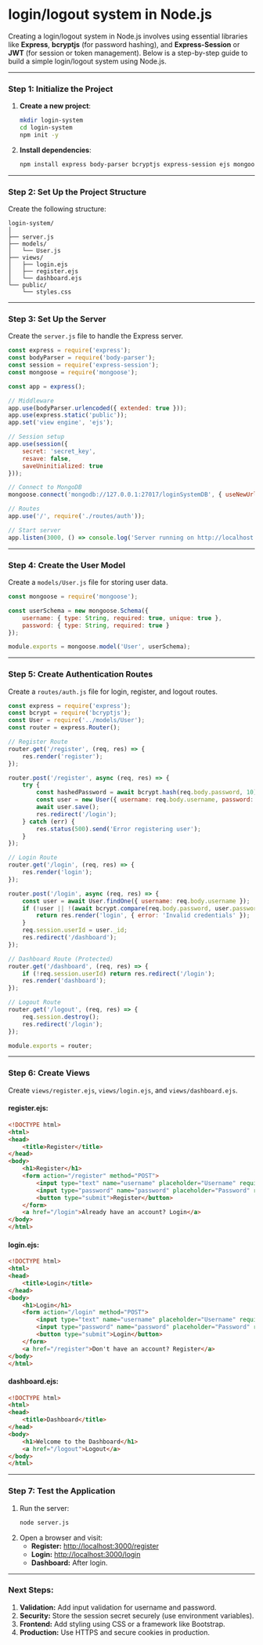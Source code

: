 # login/logout system in Node.js

Creating a login/logout system in Node.js involves using essential libraries like **Express**, **bcryptjs** (for password hashing), and **Express-Session** or **JWT** (for session or token management). Below is a step-by-step guide to build a simple login/logout system using Node.js.

---

### Step 1: Initialize the Project
1. **Create a new project**:
   ```bash
   mkdir login-system
   cd login-system
   npm init -y
   ```
2. **Install dependencies**:
   ```bash
   npm install express body-parser bcryptjs express-session ejs mongoose
   ```

---

### Step 2: Set Up the Project Structure
Create the following structure:
```
login-system/
│
├── server.js
├── models/
│   └── User.js
├── views/
│   ├── login.ejs
│   ├── register.ejs
│   └── dashboard.ejs
└── public/
    └── styles.css
```

---

### Step 3: Set Up the Server
Create the `server.js` file to handle the Express server.

```javascript
const express = require('express');
const bodyParser = require('body-parser');
const session = require('express-session');
const mongoose = require('mongoose');

const app = express();

// Middleware
app.use(bodyParser.urlencoded({ extended: true }));
app.use(express.static('public'));
app.set('view engine', 'ejs');

// Session setup
app.use(session({
    secret: 'secret_key',
    resave: false,
    saveUninitialized: true
}));

// Connect to MongoDB
mongoose.connect('mongodb://127.0.0.1:27017/loginSystemDB', { useNewUrlParser: true, useUnifiedTopology: true });

// Routes
app.use('/', require('./routes/auth'));

// Start server
app.listen(3000, () => console.log('Server running on http://localhost:3000'));
```

---

### Step 4: Create the User Model
Create a `models/User.js` file for storing user data.

```javascript
const mongoose = require('mongoose');

const userSchema = new mongoose.Schema({
    username: { type: String, required: true, unique: true },
    password: { type: String, required: true }
});

module.exports = mongoose.model('User', userSchema);
```

---

### Step 5: Create Authentication Routes
Create a `routes/auth.js` file for login, register, and logout routes.

```javascript
const express = require('express');
const bcrypt = require('bcryptjs');
const User = require('../models/User');
const router = express.Router();

// Register Route
router.get('/register', (req, res) => {
    res.render('register');
});

router.post('/register', async (req, res) => {
    try {
        const hashedPassword = await bcrypt.hash(req.body.password, 10);
        const user = new User({ username: req.body.username, password: hashedPassword });
        await user.save();
        res.redirect('/login');
    } catch (err) {
        res.status(500).send('Error registering user');
    }
});

// Login Route
router.get('/login', (req, res) => {
    res.render('login');
});

router.post('/login', async (req, res) => {
    const user = await User.findOne({ username: req.body.username });
    if (!user || !(await bcrypt.compare(req.body.password, user.password))) {
        return res.render('login', { error: 'Invalid credentials' });
    }
    req.session.userId = user._id;
    res.redirect('/dashboard');
});

// Dashboard Route (Protected)
router.get('/dashboard', (req, res) => {
    if (!req.session.userId) return res.redirect('/login');
    res.render('dashboard');
});

// Logout Route
router.get('/logout', (req, res) => {
    req.session.destroy();
    res.redirect('/login');
});

module.exports = router;
```

---

### Step 6: Create Views
Create `views/register.ejs`, `views/login.ejs`, and `views/dashboard.ejs`.

#### register.ejs:
```html
<!DOCTYPE html>
<html>
<head>
    <title>Register</title>
</head>
<body>
    <h1>Register</h1>
    <form action="/register" method="POST">
        <input type="text" name="username" placeholder="Username" required>
        <input type="password" name="password" placeholder="Password" required>
        <button type="submit">Register</button>
    </form>
    <a href="/login">Already have an account? Login</a>
</body>
</html>
```

#### login.ejs:
```html
<!DOCTYPE html>
<html>
<head>
    <title>Login</title>
</head>
<body>
    <h1>Login</h1>
    <form action="/login" method="POST">
        <input type="text" name="username" placeholder="Username" required>
        <input type="password" name="password" placeholder="Password" required>
        <button type="submit">Login</button>
    </form>
    <a href="/register">Don't have an account? Register</a>
</body>
</html>
```

#### dashboard.ejs:
```html
<!DOCTYPE html>
<html>
<head>
    <title>Dashboard</title>
</head>
<body>
    <h1>Welcome to the Dashboard</h1>
    <a href="/logout">Logout</a>
</body>
</html>
```

---

### Step 7: Test the Application
1. Run the server:
   ```bash
   node server.js
   ```
2. Open a browser and visit:
   - **Register:** [http://localhost:3000/register](http://localhost:3000/register)
   - **Login:** [http://localhost:3000/login](http://localhost:3000/login)
   - **Dashboard:** After login.

---

### Next Steps:
1. **Validation:** Add input validation for username and password.
2. **Security:** Store the session secret securely (use environment variables).
3. **Frontend:** Add styling using CSS or a framework like Bootstrap.
4. **Production:** Use HTTPS and secure cookies in production.

